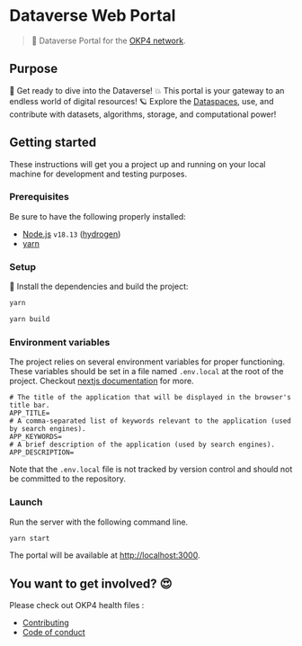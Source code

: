 # Dataverse Web Portal

> 🔭 Dataverse Portal for the [OKP4 network](https://okp4.network).

## Purpose

🚀 Get ready to dive into the Dataverse! 💥 This portal is your gateway to an endless world of digital resources! 🪐 Explore the [Dataspaces](https://blog.okp4.network/what-is-a-data-space-b26ba51596b0), use, and contribute with datasets, algorithms, storage, and computational power!

## Getting started

These instructions will get you a project up and running on your local machine for development and testing purposes.

### Prerequisites

Be sure to have the following properly installed:

- [Node.js](https://nodejs.org/ru/) `v18.13` ([hydrogen](https://nodejs.org/ru/blog/release/v18.13.0/))
- [yarn](https://yarnpkg.com)

### Setup

🚚 Install the dependencies and build the project:

```sh
yarn

yarn build
```

### Environment variables

The project relies on several environment variables for proper functioning. These variables should be set in a file named `.env.local` at the root of the project.
Checkout [nextjs documentation](https://nextjs.org/docs/basic-features/environment-variables) for more.

```shell
# The title of the application that will be displayed in the browser's title bar.
APP_TITLE=
# A comma-separated list of keywords relevant to the application (used by search engines).
APP_KEYWORDS=
# A brief description of the application (used by search engines).
APP_DESCRIPTION=
```

Note that the `.env.local` file is not tracked by version control and should not be committed to the repository.

### Launch

Run the server with the following command line.

```sh
yarn start
```

The portal will be available at <http://localhost:3000>.


## You want to get involved? 😍

Please check out OKP4 health files :

- [Contributing](https://github.com/okp4/.github/blob/main/CONTRIBUTING.md)
- [Code of conduct](https://github.com/okp4/.github/blob/main/CODE_OF_CONDUCT.md)
